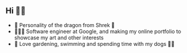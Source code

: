 ## Hi 👹👋

<!--
**radhikabhati/radhikabhati** is a ✨ _special_ ✨ repository because its `README.md` (this file) appears on your GitHub profile.

Here are some ideas to get you started:
-->
- 🐉 Personality of the dragon from Shrek 🐲
- 👩🏻‍💻 Software engineer at Google, and making my online portfolio to showcase my art and other interests
- 🌱 Love gardening, swimming and spending time with my dogs 🐶🐶



